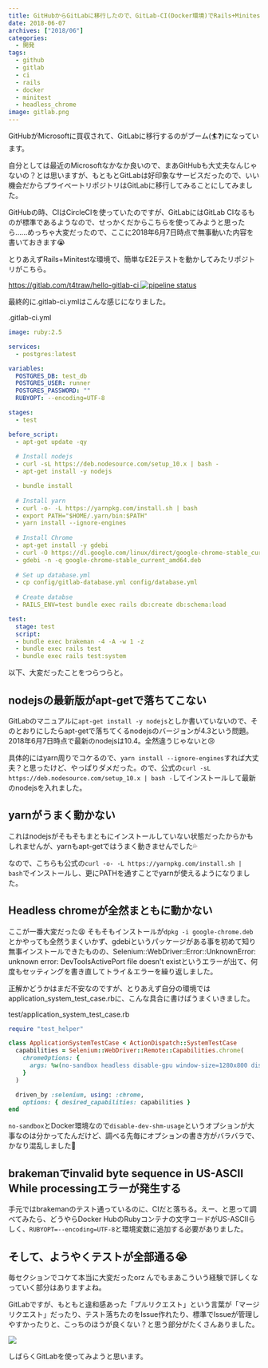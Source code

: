 ```yaml
---
title: GitHubからGitLabに移行したので、GitLab-CI(Docker環境)でRails+MinitestをHeadlessChromeで回そうと思ったらめっちゃ大変だった
date: 2018-06-07
archives: ["2018/06"]
categories:
  - 開発
tags:
  - github
  - gitlab
  - ci
  - rails
  - docker
  - minitest
  - headless_chrome
image: gitlab.png
---
```

GitHubがMicrosoftに買収されて、GitLabに移行するのがブーム(🏄❓)になっています。

<!--more-->

自分としては最近のMicrosoftなかなか良いので、まあGitHubも大丈夫なんじゃないの？とは思いますが、もともとGitLabは好印象なサービスだったので、いい機会だからプライベートリポジトリはGitLabに移行してみることにしてみました。

GitHubの時、CIはCircleCIを使っていたのですが、GitLabにはGitLab CIなるものが標準であるようなので、せっかくだからこちらを使ってみようと思ったら……めっちゃ大変だったので、ここに2018年6月7日時点で無事動いた内容を書いておきます😭

とりあえずRails+Minitestな環境で、簡単なE2Eテストを動かしてみたリポジトリがこちら。

[https://gitlab.com/t4traw/hello-gitlab-ci
![pipeline status](https://gitlab.com/t4traw/hello-gitlab-ci/badges/master/pipeline.svg)](https://gitlab.com/t4traw/hello-gitlab-ci)

最終的に.gitlab-ci.ymlはこんな感じになりました。

<div class="filename">.gitlab-ci.yml</div>

```yaml
image: ruby:2.5

services:
  - postgres:latest

variables:
  POSTGRES_DB: test_db
  POSTGRES_USER: runner
  POSTGRES_PASSWORD: ""
  RUBYOPT: --encoding=UTF-8

stages:
  - test

before_script:
  - apt-get update -qy
  
  # Install nodejs
  - curl -sL https://deb.nodesource.com/setup_10.x | bash -
  - apt-get install -y nodejs

  - bundle install
  
  # Install yarn
  - curl -o- -L https://yarnpkg.com/install.sh | bash
  - export PATH="$HOME/.yarn/bin:$PATH"
  - yarn install --ignore-engines
  
  # Install Chrome
  - apt-get install -y gdebi
  - curl -O https://dl.google.com/linux/direct/google-chrome-stable_current_amd64.deb
  - gdebi -n -q google-chrome-stable_current_amd64.deb
  
  # Set up database.yml
  - cp config/gitlab-database.yml config/database.yml
  
  # Create databse
  - RAILS_ENV=test bundle exec rails db:create db:schema:load

test:
  stage: test
  script:
  - bundle exec brakeman -4 -A -w 1 -z
  - bundle exec rails test
  - bundle exec rails test:system
```

以下、大変だったことをつらつらと。

## nodejsの最新版がapt-getで落ちてこない

GitLabのマニュアルに`apt-get install -y nodejs`としか書いていないので、そのとおりにしたらapt-getで落ちてくるnodejsのバージョンが4.3という問題。2018年6月7日時点で最新のnodejsは10.4。全然違うじゃないと😢

具体的にはyarn周りでコケるので、`yarn install --ignore-engines`すれば大丈夫？と思ったけど、やっぱりダメだった。ので、公式の`curl -sL https://deb.nodesource.com/setup_10.x | bash -`してインストールして最新のnodejsを入れました。

## yarnがうまく動かない

これはnodejsがそもそもまともにインストールしていない状態だったからかもしれませんが、yarnもapt-getではうまく動きませんでした💦

なので、こちらも公式の`curl -o- -L https://yarnpkg.com/install.sh | bash`でインストールし、更にPATHを通すことでyarnが使えるようになりました。

## Headless chromeが全然まともに動かない

ここが一番大変だった😫 そもそもインストールが`dpkg -i google-chrome.deb`とかやっても全然うまくいかず、gdebiというパッケージがある事を初めて知り無事インストールできたものの、Selenium::WebDriver::Error::UnknownError: unknown error: DevToolsActivePort file doesn't existというエラーが出て、何度もセッティングを書き直してトライ＆エラーを繰り返しました。

正解かどうかはまだ不安なのですが、とりあえず自分の環境ではapplication_system_test_case.rbに、こんな具合に書けばうまくいきました。

<div class="filename">test/application_system_test_case.rb</div>

```ruby
require "test_helper"

class ApplicationSystemTestCase < ActionDispatch::SystemTestCase
  capabilities = Selenium::WebDriver::Remote::Capabilities.chrome(
    chromeOptions: {
      args: %w(no-sandbox headless disable-gpu window-size=1280x800 disable-dev-shm-usage)
    }
  )

  driven_by :selenium, using: :chrome,
    options: { desired_capabilities: capabilities }
end
```

`no-sandbox`とDocker環境なので`disable-dev-shm-usage`というオプションが大事なのは分かってたんだけど、調べる先毎にオプションの書き方がバラバラで、かなり混乱しました💫

## brakemanでinvalid byte sequence in US-ASCII While processingエラーが発生する

手元ではbrakemanのテスト通っているのに、CIだと落ちる。えー、と思って調べてみたら、どうやらDocker HubのRubyコンテナの文字コードがUS-ASCIIらしく、`RUBYOPT=--encoding=UTF-8`と環境変数に追加する必要がありました。

## そして、ようやくテストが全部通る😭

毎セクションでコケて本当に大変だったorz んでもまあこういう経験で詳しくなっていく部分はありますよね。

GitLabですが、もともと違和感あった「プルリクエスト」という言葉が「マージリクエスト」だったり、テスト落ちたのをIssue作れたり、標準でIssueが管理しやすかったりと、こっちのほうが良くない？と思う部分がたくさんありました。

![](/images/2018-06-07_16-27-19.png)

しばらくGitLabを使ってみようと思います。
